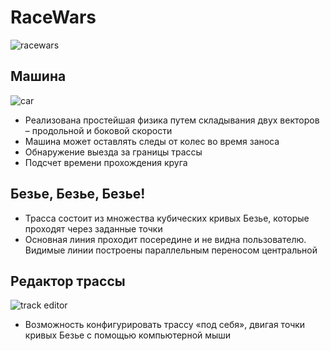 # RaceWars
![racewars](https://user-images.githubusercontent.com/90615348/218562053-d1bdee0e-851e-4c2e-b182-f20b13f26fb3.gif)
## Машина
![car](https://user-images.githubusercontent.com/90615348/218557333-69168a0f-aee7-42f5-8828-8b71d0265e0f.png)

- Реализована простейшая физика путем складывания двух векторов – продольной и боковой скорости
- Машина может оставлять следы от колес во время заноса
- Обнаружение выезда за границы трассы
- Подсчет времени прохождения круга

## Безье, Безье, Безье!
- Трасса состоит из множества кубических кривых Безье, которые проходят через заданные точки
- Основная линия проходит посередине и не видна пользователю. Видимые линии построены параллельным переносом центральной

## Редактор трассы
![track editor](https://user-images.githubusercontent.com/90615348/218557554-d24dbcbe-d155-4cb0-8b30-f5c52029a2bd.png)
- Возможность конфигурировать трассу «под себя», двигая точки кривых Безье с помощью компьютерной мыши
